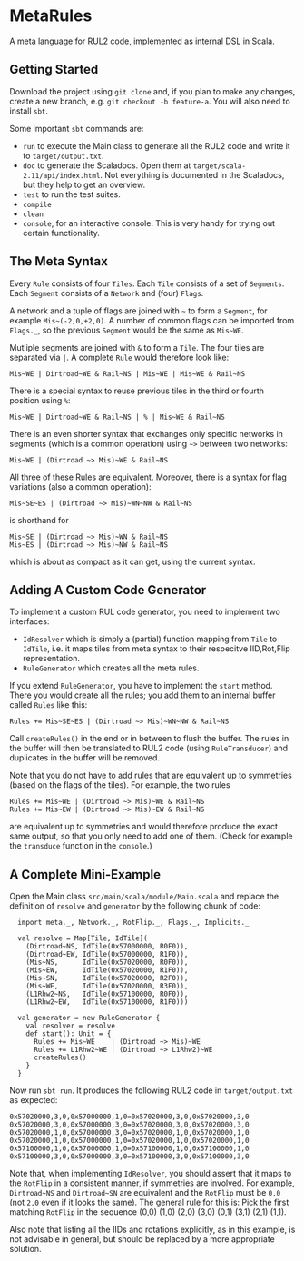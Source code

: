  MetaRules
===========

A meta language for RUL2 code, implemented as internal DSL in Scala.


 Getting Started
-----------------

Download the project using `git clone` and, if you plan to make any changes,
create a new branch, e.g. `git checkout -b feature-a`. You will also need to
install `sbt`.

Some important `sbt` commands are:
- `run` to execute the Main class to generate all the RUL2 code and write it
  to `target/output.txt`.
- `doc` to generate the Scaladocs. Open them at `target/scala-2.11/api/index.html`.
  Not everything is documented in the Scaladocs, but they help to get an
  overview.
- `test` to run the test suites.
- `compile`
- `clean`
- `console`, for an interactive console. This is very handy for trying out
  certain functionality.


 The Meta Syntax
-----------------

Every `Rule` consists of four `Tiles`. Each `Tile` consists of a set of
`Segments`. Each `Segment` consists of a `Network` and (four) `Flags`.

A network and a tuple of flags are joined with `~` to form a `Segment`, for
example `Mis~(-2,0,+2,0)`. A number of common flags can be imported from
`Flags._`, so the previous `Segment` would be the same as `Mis~WE`.

Mutliple segments are joined with `&` to form a `Tile`. The four tiles are
separated via `|`. A complete `Rule` would therefore look like:

    Mis~WE | Dirtroad~WE & Rail~NS | Mis~WE | Mis~WE & Rail~NS

There is a special syntax to reuse previous tiles in the third or fourth
position using `%`:

    Mis~WE | Dirtroad~WE & Rail~NS | % | Mis~WE & Rail~NS

There is an even shorter syntax that exchanges only specific networks in
segments (which is a common operation) using `~>` between two networks:

    Mis~WE | (Dirtroad ~> Mis)~WE & Rail~NS

All three of these Rules are equivalent. Moreover, there is a syntax for
flag variations (also a common operation):

    Mis~SE~ES | (Dirtroad ~> Mis)~WN~NW & Rail~NS

is shorthand for

    Mis~SE | (Dirtroad ~> Mis)~WN & Rail~NS
    Mis~ES | (Dirtroad ~> Mis)~NW & Rail~NS

which is about as compact as it can get, using the current syntax.


 Adding A Custom Code Generator
--------------------------------

To implement a custom RUL code generator, you need to implement two
interfaces:

- `IdResolver` which is simply a (partial) function mapping from `Tile` to
  `IdTile`, i.e. it maps tiles from meta syntax to their respecitve
  IID,Rot,Flip representation.
- `RuleGenerator` which creates all the meta rules.

If you extend `RuleGenerator`, you have to implement the `start` method.
There you would create all the rules; you add them to an internal buffer
called `Rules` like this:

    Rules += Mis~SE~ES | (Dirtroad ~> Mis)~WN~NW & Rail~NS

Call `createRules()` in the end or in between to flush the buffer. The rules
in the buffer will then be translated to RUL2 code (using `RuleTransducer`)
and duplicates in the buffer will be removed.

Note that you do not have to add rules that are equivalent up to symmetries
(based on the flags of the tiles). For example, the two rules

    Rules += Mis~WE | (Dirtroad ~> Mis)~WE & Rail~NS
    Rules += Mis~EW | (Dirtroad ~> Mis)~EW & Rail~NS

are equivalent up to symmetries and would therefore produce the exact same
output, so that you only need to add one of them. (Check for example the
`transduce` function in the `console`.)


 A Complete Mini-Example
-------------------------

Open the Main class `src/main/scala/module/Main.scala` and replace the
definition of `resolve` and `generator` by the following chunk of code:

```
  import meta._, Network._, RotFlip._, Flags._, Implicits._

  val resolve = Map[Tile, IdTile](
    (Dirtroad~NS, IdTile(0x57000000, R0F0)),
    (Dirtroad~EW, IdTile(0x57000000, R1F0)),
    (Mis~NS,      IdTile(0x57020000, R0F0)),
    (Mis~EW,      IdTile(0x57020000, R1F0)),
    (Mis~SN,      IdTile(0x57020000, R2F0)),
    (Mis~WE,      IdTile(0x57020000, R3F0)),
    (L1Rhw2~NS,   IdTile(0x57100000, R0F0)),
    (L1Rhw2~EW,   IdTile(0x57100000, R1F0)))

  val generator = new RuleGenerator {
    val resolver = resolve
    def start(): Unit = {
      Rules += Mis~WE    | (Dirtroad ~> Mis)~WE
      Rules += L1Rhw2~WE | (Dirtroad ~> L1Rhw2)~WE
      createRules()
    }
  }
```

Now run `sbt run`. It produces the following RUL2 code in
`target/output.txt` as expected:

    0x57020000,3,0,0x57000000,1,0=0x57020000,3,0,0x57020000,3,0
    0x57020000,3,0,0x57000000,3,0=0x57020000,3,0,0x57020000,3,0
    0x57020000,1,0,0x57000000,3,0=0x57020000,1,0,0x57020000,1,0
    0x57020000,1,0,0x57000000,1,0=0x57020000,1,0,0x57020000,1,0
    0x57100000,1,0,0x57000000,1,0=0x57100000,1,0,0x57100000,1,0
    0x57100000,3,0,0x57000000,3,0=0x57100000,3,0,0x57100000,3,0

Note that, when implementing `IdResolver`, you should assert that it maps to
the `RotFlip` in a consistent manner, if symmetries are involved. For
example, `Dirtroad~NS` and `Dirtroad~SN` are equivalent and the `RotFlip`
must be `0,0` (not `2,0` even if it looks the same). The general rule for
this is: Pick the first matching `RotFlip` in the sequence
(0,0) (1,0) (2,0) (3,0) (0,1) (3,1) (2,1) (1,1).

Also note that listing all the IIDs and rotations explicitly, as in this
example, is not advisable in general, but should be replaced by a more
appropriate solution.
